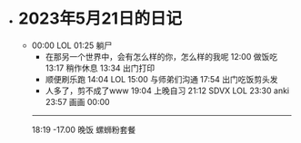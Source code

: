 - # 2023年5月21日的日记
	- 00:00
	  LOL
	  01:25
	  躺尸
	  * 在那另一个世界中，会有怎么样的你，怎么样的我呢
	  12:00
	  做饭吃
	  13:17
	  稍作休息
	  13:34
	  出门打印
	  * 顺便刷乐跑
	  14:04
	  LOL
	  15:00
	  与师弟们沟通
	  17:54
	  出门吃饭剪头发
	  * 人多了，剪不成了www
	  19:04
	  上晚自习
	  21:12
	  SDVX
	  LOL
	  23:30
	  anki
	  23:57
	  画画
	  00:00 
	  ---
	  18:19
	  -17.00
	  晚饭
	  螺蛳粉套餐